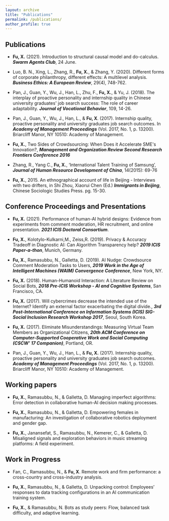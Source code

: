 ```yaml
---
layout: archive
title: "Publications"
permalink: /publications/
author_profile: true
---
```


Publications
------
* **Fu, X.** (2021). Introduction to structural causal model and do-calculus. _**Swarm Agents Club**_, 24 June. 

* Luo, B. N., Xing, L., Zhang, R., **Fu, X.**, & Zhang, Y. (2020). Different forms of corporate philanthropy, different effects: A multilevel analysis. _**Business Ethics: A European Review**_, 29(4), 748-762.

* Pan, J., Guan, Y., Wu, J., Han, L., Zhu, F., **Fu, X.**, & Yu, J. (2018). The interplay of proactive personality and internship quality in Chinese university graduates' job search success: The role of career adaptability. _**Journal of Vocational Behavior**_, 109, 14-26.

* Pan, J., Guan, Y., Wu, J., Han, L., & **Fu, X**. (2017). Internship quality, proactive personality and university graduates job search outcomes. In _**Academy of Management Proceedings**_ (Vol. 2017, No. 1, p. 13200). Briarcliff Manor, NY 10510: Academy of Management.

* **Fu, X.**, Two Sides of Crowdsourcing: When Does it Accelerate SME's Innovation?, _**Management and Organization Review Second Research Frontiers Conference 2016**_

* Zhang, R., Yang C., **Fu, X.**, ‘International Talent Training of Samsung’, _**Journal of Human Resource Development of China**_, 14(2015): 69-76

* **Fu, X.**, 2015. An ethnographical account of life in Beijing - Interviews with two drifters, in Shi Zhou, Xiaorui Chen (Ed.) _**Immigrants in Beijing**_, Chinese Sociologic Studies Press. pg. 15-30. 

Conference Proceedings and Presentations
------
* **Fu, X.** (2021). Performance of human-AI hybrid designs: Evidence from experiments from comment moderation, HR recruitment, and online presentation. _**2021 ICIS Doctoral Consortium**_.

* **Fu, X.**, Kolotylo-Kulkarni,M., Zeiss,R. (2019). Privacy & Accuracy Tradeoff in Diagnostic AI: Can Algorithm Transparency help?
_**2019 ICIS Paper-a-thon**_, Munich, Germany.

* **Fu, X.**, Ramasubbu, N., Galletta, D. (2019). AI Nudge: Crowdsource Comment Moderation Tasks to Users,
_**2019 Work in the Age of Intelligent Machines (WAIM) Convergence Conference**_, New York, NY.

* **Fu, X.** (2018). Human-Humanoid Interaction: A Literature Review on Social Bots, _**2018 Pre-ICIS Workshop - AI and Cognitive Systems**_, San Francisco, CA.

* **Fu, X.** (2017). Will cybercrimes decrease the intended use of the Internet? Identify an external factor exacerbating the digital divide., _**3rd Post-International Conference on Information Systems (ICIS) SIG-Social Inclusion Research Workshop 2017**_, Seoul, South Korea.

* **Fu, X.** (2017). Eliminate Misunderstandings: Measuring Virtual Team Members as Organizational Citizens, _**20th ACM Conference on Computer-Supported Cooperative Work and Social Computing (CSCW’ 17 Companion)**_, Portland, OR.

*	Pan, J., Guan, Y., Wu, J., Han, L., & **Fu, X.** (2017). Internship quality, proactive personality and university graduates job search outcomes. _**Academy of Management Proceedings**_ (Vol. 2017, No. 1, p. 13200). Briarcliff Manor, NY 10510: Academy of Management.


Working papers
------
* **Fu, X.**, Ramasubbu, N., & Galletta, D. Managing imperfect algorithms: Error detection in collaborative human-AI decision making processes.

* **Fu, X.**, Ramasubbu, N., & Galletta, D. Empowering females in manufacturing: An investigation of collaborative robotics deployment and gender gap.

* **Fu, X.**, Janansefat, S., Ramasubbu, N., Kemerer, C., & Galletta, D. Misaligned signals and exploration behaviors in music streaming platforms: A field experiment.


Work in Progress
------
* Fan, C., Ramasubbu, N., & **Fu, X**. Remote work and firm performance: a cross-country and cross-industry analysis.

* **Fu, X.**, Ramasubbu, N., & Galletta, D. Unpacking control: Employees’ responses to data tracking configurations in an AI communication training system.

* **Fu, X.**, & Ramasubbu, N. Bots as study peers: Flow, balanced task difficulty, and adaptive learning.



